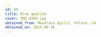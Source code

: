 ```yaml
---
id: 59 
title: Blue apatite
cover: IMG_4359.jpg
obtained_from: Mountain Spirit, Felton, CA
obtained_on: 2023-09-16
---
```

